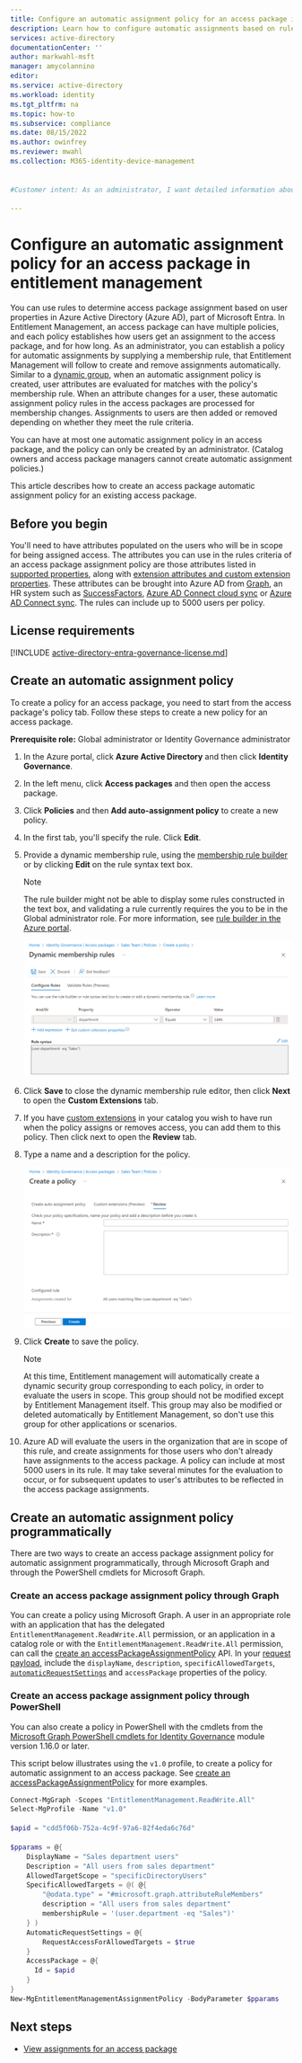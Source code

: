 ```yaml
---
title: Configure an automatic assignment policy for an access package in entitlement management - Microsoft Entra
description: Learn how to configure automatic assignments based on rules for an access package in entitlement management.
services: active-directory
documentationCenter: ''
author: markwahl-msft
manager: amycolannino
editor: 
ms.service: active-directory
ms.workload: identity
ms.tgt_pltfrm: na
ms.topic: how-to
ms.subservice: compliance
ms.date: 08/15/2022
ms.author: owinfrey
ms.reviewer: mwahl
ms.collection: M365-identity-device-management


#Customer intent: As an administrator, I want detailed information about how I can edit an access package to include a policy for users to get and lose access package assignments automatically, without them or an administrator needing to request access.

---
```

# Configure an automatic assignment policy for an access package in entitlement management

You can use rules to determine access package assignment based on user properties in Azure Active Directory (Azure AD), part of Microsoft Entra.  In Entitlement Management, an access package can have multiple policies, and each policy establishes how users get an assignment to the access package, and for how long.  As an administrator, you can establish a policy for automatic assignments by supplying a membership rule, that Entitlement Management will follow to create and remove assignments automatically.  Similar to a [dynamic group](../enterprise-users/groups-create-rule.md), when an automatic assignment policy is created, user attributes are evaluated for matches with the policy's membership rule. When an attribute changes for a user, these automatic assignment policy rules in the access packages are processed for membership changes. Assignments to users are then added or removed depending on whether they meet the rule criteria.

You can have at most one automatic assignment policy in an access package, and the policy can only be created by an administrator.  (Catalog owners and access package managers cannot create automatic assignment policies.)

This article describes how to create an access package automatic assignment policy for an existing access package.

## Before you begin

You'll need to have attributes populated on the users who will be in scope for being assigned access.  The attributes you can use in the rules criteria of an access package assignment policy are those attributes listed in [supported properties](../enterprise-users/groups-dynamic-membership.md#supported-properties), along with [extension attributes and custom extension properties](../enterprise-users/groups-dynamic-membership.md#extension-properties-and-custom-extension-properties).  These attributes can be brought into Azure AD from [Graph](/graph/api/resources/user), an HR system such as [SuccessFactors](../app-provisioning/sap-successfactors-integration-reference.md), [Azure AD Connect cloud sync](../cloud-sync/how-to-attribute-mapping.md) or [Azure AD Connect sync](../hybrid/how-to-connect-sync-feature-directory-extensions.md).  The rules can include up to 5000 users per policy.

## License requirements

[!INCLUDE [active-directory-entra-governance-license.md](../../../includes/active-directory-entra-governance-license.md)]

## Create an automatic assignment policy

To create a policy for an access package, you need to start from the access package's policy tab. Follow these steps to create a new policy for an access package.

**Prerequisite role:** Global administrator or Identity Governance administrator

1. In the Azure portal, click **Azure Active Directory** and then click **Identity Governance**.

1. In the left menu, click **Access packages** and then open the access package.

1. Click **Policies** and then **Add auto-assignment policy** to create a new policy.

1. In the first tab, you'll specify the rule.  Click **Edit**.

1. Provide a dynamic membership rule, using the [membership rule builder](../enterprise-users/groups-dynamic-membership.md) or by clicking **Edit** on the rule syntax text box.

   > [!NOTE]
   > The rule builder might not be able to display some rules constructed in the text box, and validating a rule currently requires the you to be in the Global administrator role. For more information, see [rule builder in the Azure portal](../enterprise-users/groups-create-rule.md#rule-builder-in-the-azure-portal).

    ![Screenshot of an access package automatic assignment policy rule configuration.](./media/entitlement-management-access-package-auto-assignment-policy/auto-assignment-rule-configuration.png)

1. Click **Save** to close the dynamic membership rule editor, then click **Next** to open the **Custom Extensions** tab.

1. If you have [custom extensions](entitlement-management-logic-apps-integration.md) in your catalog you wish to have run when the policy assigns or removes access, you can add them to this policy.  Then click next to open the **Review** tab.

1. Type a name and a description for the policy.

    ![Screenshot of an access package automatic assignment policy review tab.](./media/entitlement-management-access-package-auto-assignment-policy/auto-assignment-review.png)

1. Click **Create** to save the policy.

   > [!NOTE]
   > At this time, Entitlement management will automatically create a dynamic security group corresponding to each policy, in order to evaluate the users in scope. This group should not be modified except by Entitlement Management itself.  This group may also be modified or deleted automatically by Entitlement Management, so don't use this group for other applications or scenarios.

1. Azure AD will evaluate the users in the organization that are in scope of this rule, and create assignments for those users who don't already have assignments to the access package. A policy can include at most 5000 users in its rule. It may take several minutes for the evaluation to occur, or for subsequent updates to user's attributes to be reflected in the access package assignments.

## Create an automatic assignment policy programmatically

There are two ways to create an access package assignment policy for automatic assignment programmatically, through Microsoft Graph and through the PowerShell cmdlets for Microsoft Graph.

### Create an access package assignment policy through Graph

You can create a policy using Microsoft Graph. A user in an appropriate role with an application that has the delegated `EntitlementManagement.ReadWrite.All` permission, or an application in a catalog role or with the `EntitlementManagement.ReadWrite.All` permission, can call the [create an accessPackageAssignmentPolicy](/graph/api/entitlementmanagement-post-assignmentpolicies?tabs=http&view=graph-rest-1.0&preserve-view=true) API. In your [request payload](/graph/api/resources/accesspackageassignmentpolicy?view=graph-rest-1.0&preserve-view=true), include the `displayName`, `description`, `specificAllowedTargets`, [`automaticRequestSettings`](/graph/api/resources/accesspackageautomaticrequestsettings?view=graph-rest-1.0&preserve-view=true) and `accessPackage` properties of the policy.

### Create an access package assignment policy through PowerShell

You can also create a policy in PowerShell with the cmdlets from the [Microsoft Graph PowerShell cmdlets for Identity Governance](https://www.powershellgallery.com/packages/Microsoft.Graph.Identity.Governance/) module version 1.16.0 or later.

This script below illustrates using the `v1.0` profile, to create a policy for automatic assignment to an access package.  See [create an accessPackageAssignmentPolicy](/graph/api/entitlementmanagement-post-assignmentpolicies?tabs=http&view=graph-rest-v1.0&preserve-view=true) for more examples.

```powershell
Connect-MgGraph -Scopes "EntitlementManagement.ReadWrite.All"
Select-MgProfile -Name "v1.0"

$apid = "cdd5f06b-752a-4c9f-97a6-82f4eda6c76d"

$pparams = @{
	DisplayName = "Sales department users"
	Description = "All users from sales department"
	AllowedTargetScope = "specificDirectoryUsers"
	SpecificAllowedTargets = @( @{
        "@odata.type" = "#microsoft.graph.attributeRuleMembers"
        description = "All users from sales department"
        membershipRule = '(user.department -eq "Sales")'
	} )
	AutomaticRequestSettings = @{
        RequestAccessForAllowedTargets = $true
	}
    AccessPackage = @{
      Id = $apid
    }
}
New-MgEntitlementManagementAssignmentPolicy -BodyParameter $pparams
```

## Next steps

- [View assignments for an access package](entitlement-management-access-package-assignments.md)
